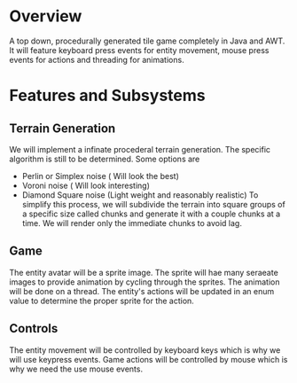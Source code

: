 # Overview
A top down, procedurally generated tile game completely in Java and AWT. It will feature keyboard press events for entity movement, mouse press events for actions and threading for animations.

# Features and Subsystems
## Terrain Generation
We will implement a infinate procederal terrain generation. The specific algorithm is still to be determined. Some options are
* Perlin or Simplex noise ( Will look the best)
* Voroni noise ( Will look interesting)
* Diamond Square noise (Light weight and reasonably realistic)
To simplify this process, we will subdivide the terrain into square groups of a specific size called chunks and generate it with a couple chunks at a time. We will render only the immediate chunks to avoid lag.

## Game
The entity avatar will be a sprite image. The sprite will hae many seraeate images to provide animation by cycling through the sprites.
The animation will be done on a thread. The entity's actions will be updated in an enum value to determine the proper sprite for the action.

## Controls
The entity movement will be controlled by keyboard keys which is why we will use keypress events. Game actions will be controlled by mouse which is why we need the use mouse events. 
